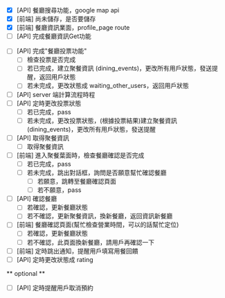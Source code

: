 * [x] [API] 餐廳搜尋功能，google map api
* [x] [前端] 尚未儲存，是否要儲存
* [x] [前端] 餐廳資訊業面，profile_page route
* [ ] [API] 完成餐廳資訊Get功能
- [ ] [API] 完成"餐廳投票功能"
    - [ ] 檢查投票是否完成
    - [ ] 若已完成，建立聚餐資訊 (dining_events)，更改所有用戶狀態，發送提醒，返回用戶狀態
    - [ ] 若未完成，更改狀態成 waiting_other_users，返回用戶狀態
- [ ] [API] server 端計算流程時程
- [ ] [API] 定時更改投票狀態
    - [ ] 若已完成，pass
    - [ ] 若未完成，更改投票狀態，(根據投票結果)建立聚餐資訊 (dining_events)，更改所有用戶狀態，發送提醒
- [ ] [API] 取得聚餐資訊
    - [ ] 取得聚餐資訊
- [ ] [前端] 進入聚餐葉面時，檢查餐廳確認是否完成
    - [ ] 若已完成，pass
    - [ ] 若未完成，跳出對話框，詢問是否願意幫忙確認餐廳
        - [ ] 若願意，跳轉至餐廳確認頁面
        - [ ] 若不願意，pass
- [ ] [API] 確認餐廳
    - [ ] 若確認，更新餐廳狀態
    - [ ] 若不確認，更新聚餐資訊，換新餐廳，返回資訊新餐廳
- [ ] [前端] 餐廳確認頁面(幫忙檢查營業時間，可以的話幫忙定位)
    - [ ] 若確認，更新餐廳狀態
    - [ ] 若不確認，此頁面換新餐廳，請用戶再確認一下
- [ ] [前端] 定時跳出通知，提醒用戶填寫用餐回饋
- [ ] [API] 定時更改狀態成 rating

** optional **
- [ ] [API] 定時提醒用戶取消預約
